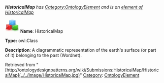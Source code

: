___HistoricalMap__ has [Category:OntologyElement](../../Category/OntologyElement "Category:OntologyElement") and is an [element of](../../Property/ElementOf "Property:ElementOf") [HistoricalMap](../../Submissions/HistoricalMap "Submissions:HistoricalMap")_


  




[![Class](../../images/thumb/2/27/Class.gif/45px-Class.gif)](../../Image/Class.gif "Class")
__Name__: HistoricalMap 


__Type:__ owl:Class 


__Description__: A diagrammatic representation of the earth's surface (or part of it) belonging to the past (Wordnet). 





Retrieved from "[http://ontologydesignpatterns.org/wiki/Submissions:HistoricalMap/HistoricalMap](../../Image/HistoricalMap.jpg)"
 [Category](http://ontologydesignpatterns.org/wiki/Special:Categories "Special:Categories"): [OntologyElement](../../Category/OntologyElement "Category:OntologyElement")
